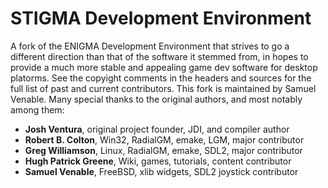 # STIGMA Development Environment

A fork of the ENIGMA Development Environment that strives to go a different direction than that of the software it stemmed from, in hopes to provide a much more stable and appealing game dev software for desktop platorms. See the copyight comments in the headers and sources for the full list of past and current contributors. This fork is maintained by Samuel Venable. Many special thanks to the original authors, and most notably among them:

- **Josh Ventura**, original project founder, JDI, and compiler author
- **Robert B. Colton**, Win32, RadialGM, emake, LGM, major contributor
- **Greg Williamson**, Linux, RadialGM, emake, SDL2, major contributor
- **Hugh Patrick Greene**, Wiki, games, tutorials, content contributor
- **Samuel Venable**, FreeBSD, xlib widgets, SDL2 joystick contributor
